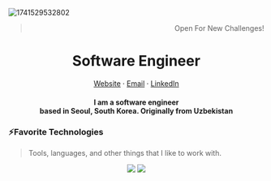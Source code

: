 ![1741529532802](https://github.com/user-attachments/assets/55c42909-2fd6-4906-a48f-c9b264763eac)
<div align="center">
  <blockquote align="right">Open For New Challenges!</blockquote>
</div>

<p align="center">
  <h1 align="center">Software Engineer</h1>
</p>
<p align="center">
    <a href="https://abdulazizmashrabov.vercel.app/" target="_blank">Website</a>
    ·
    <a href="mailto:codexdev3@gmail.com">Email</a>
    ·
    <a href="https://linkedin.com/in/iamalaziz">LinkedIn</a>
</p>
<p align="center">
  <h4 align="center" style="max-width: 600;">I am a software engineer <br /> based in Seoul, South Korea. Originally from Uzbekistan</h4>
</p>

### ⚡Favorite Technologies

> Tools, languages, and other things that I like to work with.

<div align="center">
  <img src="https://skillicons.dev/icons?i=nestjs,js,ts,react,nextjs,vuejs,redux,bootstrap,tailwind,sass,materialui,threejs,nodejs,express" />
  <img src="https://skillicons.dev/icons?i=aws,docker,postgresql,mysql,firebase,mongodb,supabase,graphql,git,notion,figma,vite,androidstudio,webstorm" />
</div>

